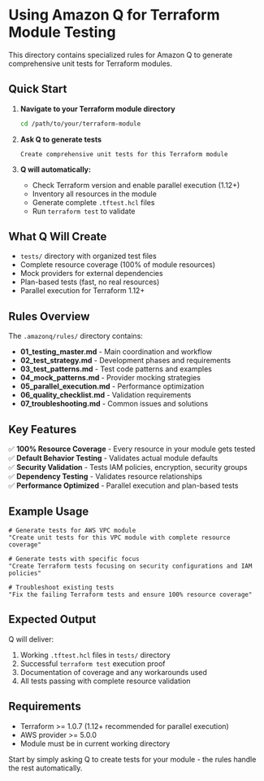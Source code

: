 # Using Amazon Q for Terraform Module Testing

This directory contains specialized rules for Amazon Q to generate comprehensive unit tests for Terraform modules.

## Quick Start

1. **Navigate to your Terraform module directory**
   ```bash
   cd /path/to/your/terraform-module
   ```

2. **Ask Q to generate tests**
   ```
   Create comprehensive unit tests for this Terraform module
   ```

3. **Q will automatically:**
   - Check Terraform version and enable parallel execution (1.12+)
   - Inventory all resources in the module
   - Generate complete `.tftest.hcl` files
   - Run `terraform test` to validate

## What Q Will Create

- `tests/` directory with organized test files
- Complete resource coverage (100% of module resources)
- Mock providers for external dependencies
- Plan-based tests (fast, no real resources)
- Parallel execution for Terraform 1.12+

## Rules Overview

The `.amazonq/rules/` directory contains:

- **01_testing_master.md** - Main coordination and workflow
- **02_test_strategy.md** - Development phases and requirements
- **03_test_patterns.md** - Test code patterns and examples
- **04_mock_patterns.md** - Provider mocking strategies
- **05_parallel_execution.md** - Performance optimization
- **06_quality_checklist.md** - Validation requirements
- **07_troubleshooting.md** - Common issues and solutions

## Key Features

✅ **100% Resource Coverage** - Every resource in your module gets tested  
✅ **Default Behavior Testing** - Validates actual module defaults  
✅ **Security Validation** - Tests IAM policies, encryption, security groups  
✅ **Dependency Testing** - Validates resource relationships  
✅ **Performance Optimized** - Parallel execution and plan-based tests  

## Example Usage

```
# Generate tests for AWS VPC module
"Create unit tests for this VPC module with complete resource coverage"

# Generate tests with specific focus
"Create Terraform tests focusing on security configurations and IAM policies"

# Troubleshoot existing tests
"Fix the failing Terraform tests and ensure 100% resource coverage"
```

## Expected Output

Q will deliver:
1. Working `.tftest.hcl` files in `tests/` directory
2. Successful `terraform test` execution proof
3. Documentation of coverage and any workarounds used
4. All tests passing with complete resource validation

## Requirements

- Terraform >= 1.0.7 (1.12+ recommended for parallel execution)
- AWS provider >= 5.0.0
- Module must be in current working directory

Start by simply asking Q to create tests for your module - the rules handle the rest automatically.
